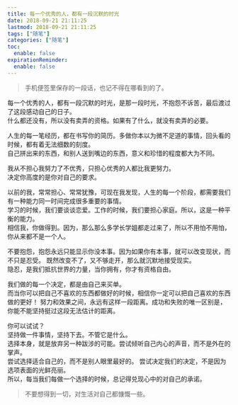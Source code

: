 ```yaml
---
title: 每一个优秀的人，都有一段沉默的时光
date: 2018-09-21 21:11:25
lastmod: 2018-09-21 21:11:25
tags: ["随笔"]
categories: ["随笔"]
toc:
  enable: false
expirationReminder:
  enable: false
---
```

> 手机便签里保存的一段话，也记不得在哪看到的了。

每一个优秀的人，都有一段沉默的时光，是那一段时光，不抱怨不诉苦，最后渡过了这段感动自己的日子。  
什么都还没有，所以没有卖弄的资格。如果有了什么，就没有卖弄的必要。

人生的每一笔经历，都在书写你的简历。多做你本以为微不足道的事情，回头看的时候，都有着无法细数的刻度。  
自己拼出来的东西，和别人送到嘴边的东西，意义和珍惜的程度都大为不同。

我从不担心我努力了不优秀，只担心优秀的人都比我更努力。  
决定你高度的是你对自己的要求。

以前的我，常常担心、常常犹豫，可现在我发现，人生的每一个阶段，都需要我们有一种能力同一时间完成很多重要的事情。  
学习的时候，我们要谈谈恋爱。工作的时候，我们要担心家庭。所以，这是一种平衡的能力。  
相信我，你做得到。因为，那么那么多学长学姐都走过来了，所以不用怕不用怕，你从来都不是一个人。

不要抱怨，抱怨永远只能显示你没本事。因为如果你有本事，就可以改变现状，而不只是忍受。 
既然改变不了，又不够走开，那么就沉默地接受现实。  
隐忍，是我们抵抗世界的力量，当你拥有，你才有资格自由。

我们做的每一个决定，都是由自己来买单。  
而当你可以把自己不喜欢的东西都做好的时候，相信你一定可以把自己喜欢的东西做的更好！ 
努力和效果之间，永远有这样一段距离。成功和失败的唯一区别是，你能不能坚持挺过这段无法估计的距离。

你可以试试？  
坚持做一件事情，坚持下去。不管它是什么。  
选择本身，就是放弃另一种跋涉的可能。尝试倾听自己内心的声音，而不是外在的掌声。   
尝试选择适合自己的，而不是别人眼里最好的。 尝试决定我们的决定，不是因为选项表面的光鲜亮丽。  
所以，每当我们每做一个选择的时候，总记得兑现心中的对自己的承诺。  

> 不要想得到一切，对生活对自己都慷慨一些。
